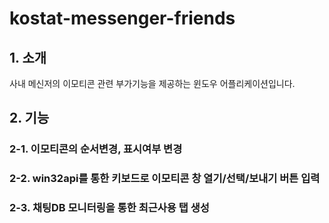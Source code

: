 # kostat-messenger-friends
## 1. 소개
사내 메신저의 이모티콘 관련 부가기능을 제공하는 윈도우 어플리케이션입니다.
## 2. 기능
### 2-1. 이모티콘의 순서변경, 표시여부 변경
### 2-2. win32api를 통한 키보드로 이모티콘 창 열기/선택/보내기 버튼 입력
### 2-3. 채팅DB 모니터링을 통한 최근사용 탭 생성
